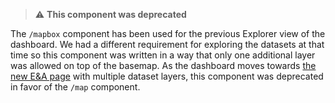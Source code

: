 > :warning: **This component was deprecated**

The `/mapbox` component has been used for the previous Explorer view of the dashboard. We had a different requirement for exploring the datasets at that time so this component was written in a way that only one additional layer was allowed on top of the basemap. 
As the dashboard moves towards [the new E&A page](https://www.earthdata.nasa.gov/dashboard/exploration) with multiple dataset layers, this component was deprecated in favor of the `/map` component.
